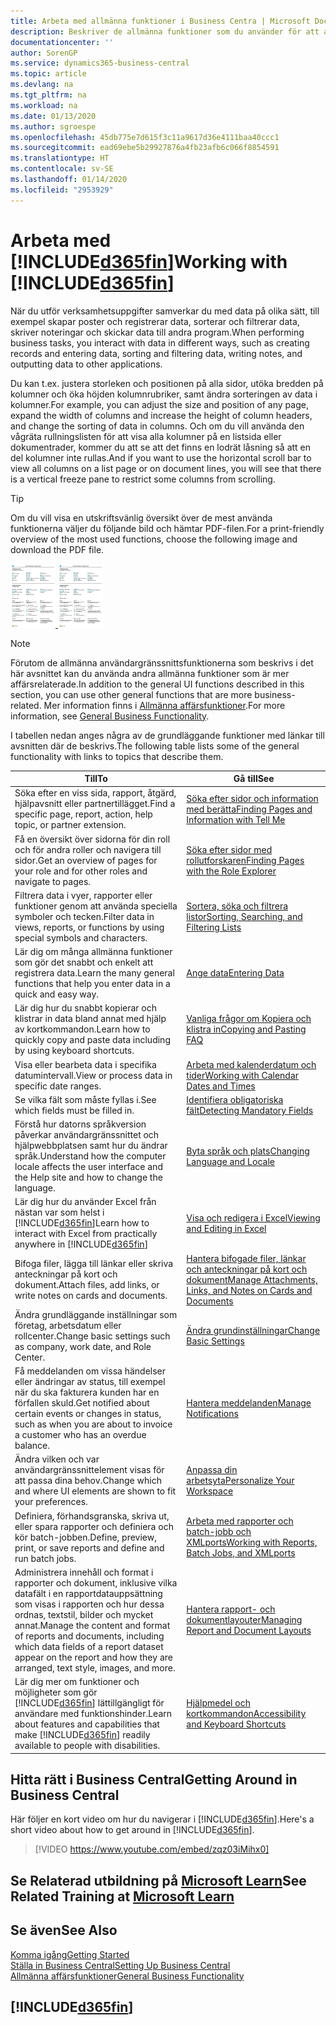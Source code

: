 ```yaml
---
title: Arbeta med allmänna funktioner i Business Centra | Microsoft Docs
description: Beskriver de allmänna funktioner som du använder för att arbeta med data i Business Central, till exempel för att ange värden, sortera data och ändra vyer.
documentationcenter: ''
author: SorenGP
ms.service: dynamics365-business-central
ms.topic: article
ms.devlang: na
ms.tgt_pltfrm: na
ms.workload: na
ms.date: 01/13/2020
ms.author: sgroespe
ms.openlocfilehash: 45db775e7d615f3c11a9617d36e4111baa40ccc1
ms.sourcegitcommit: ead69ebe5b29927876a4fb23afb6c066f8854591
ms.translationtype: HT
ms.contentlocale: sv-SE
ms.lasthandoff: 01/14/2020
ms.locfileid: "2953929"
---
```

# <a name="working-with-included365finincludesd365fin_mdmd"></a><span data-ttu-id="3ae5d-103">Arbeta med [!INCLUDE[d365fin](includes/d365fin_md.md)]</span><span class="sxs-lookup"><span data-stu-id="3ae5d-103">Working with [!INCLUDE[d365fin](includes/d365fin_md.md)]</span></span>
<span data-ttu-id="3ae5d-104">När du utför verksamhetsuppgifter samverkar du med data på olika sätt, till exempel skapar poster och registrerar data, sorterar och filtrerar data, skriver noteringar och skickar data till andra program.</span><span class="sxs-lookup"><span data-stu-id="3ae5d-104">When performing business tasks, you interact with data in different ways, such as creating records and entering data, sorting and filtering data, writing notes, and outputting data to other applications.</span></span>

<span data-ttu-id="3ae5d-105">Du kan t.ex. justera storleken och positionen på alla sidor, utöka bredden på kolumner och öka höjden kolumnrubriker, samt ändra sorteringen av data i kolumner.</span><span class="sxs-lookup"><span data-stu-id="3ae5d-105">For example, you can adjust the size and position of any page, expand the width of columns and increase the height of column headers, and change the sorting of data in columns.</span></span> <span data-ttu-id="3ae5d-106">Och om du vill använda den vågräta rullningslisten för att visa alla kolumner på en listsida eller dokumentrader, kommer du att se att det finns en lodrät låsning så att en del kolumner inte rullas.</span><span class="sxs-lookup"><span data-stu-id="3ae5d-106">And if you want to use the horizontal scroll bar to view all columns on a list page or on document lines, you will see that there is a vertical freeze pane to restrict some columns from scrolling.</span></span>

> [!TIP]
> <span data-ttu-id="3ae5d-107">Om du vill visa en utskriftsvänlig översikt över de mest använda funktionerna väljer du följande bild och hämtar PDF-filen.</span><span class="sxs-lookup"><span data-stu-id="3ae5d-107">For a print-friendly overview of the most used functions, choose the following image and download the PDF file.</span></span>
>
> <span data-ttu-id="3ae5d-108">[ ![](media/cheat_sheet_inline.png) ](media/cheat_sheet.pdf)</span><span class="sxs-lookup"><span data-stu-id="3ae5d-108">[ ![](media/cheat_sheet_inline.png) ](media/cheat_sheet.pdf)</span></span>

> [!NOTE]
> <span data-ttu-id="3ae5d-109">Förutom de allmänna användargränssnittsfunktionerna som beskrivs i det här avsnittet kan du använda andra allmänna funktioner som är mer affärsrelaterade.</span><span class="sxs-lookup"><span data-stu-id="3ae5d-109">In addition to the general UI functions described in this section, you can use other general functions that are more business-related.</span></span> <span data-ttu-id="3ae5d-110">Mer information finns i [Allmänna affärsfunktioner](ui-across-business-areas.md).</span><span class="sxs-lookup"><span data-stu-id="3ae5d-110">For more information, see [General Business Functionality](ui-across-business-areas.md).</span></span>

<span data-ttu-id="3ae5d-111">I tabellen nedan anges några av de grundläggande funktioner med länkar till avsnitten där de beskrivs.</span><span class="sxs-lookup"><span data-stu-id="3ae5d-111">The following table lists some of the general functionality with links to topics that describe them.</span></span>

| <span data-ttu-id="3ae5d-112">Till</span><span class="sxs-lookup"><span data-stu-id="3ae5d-112">To</span></span> | <span data-ttu-id="3ae5d-113">Gå till</span><span class="sxs-lookup"><span data-stu-id="3ae5d-113">See</span></span> |
| --- | --- |
|<span data-ttu-id="3ae5d-114">Söka efter en viss sida, rapport, åtgärd, hjälpavsnitt eller partnertillägget.</span><span class="sxs-lookup"><span data-stu-id="3ae5d-114">Find a specific page, report, action, help topic, or partner extension.</span></span> |[<span data-ttu-id="3ae5d-115">Söka efter sidor och information med berätta</span><span class="sxs-lookup"><span data-stu-id="3ae5d-115">Finding Pages and Information with Tell Me</span></span>](ui-search.md) |
|<span data-ttu-id="3ae5d-116">Få en översikt över sidorna för din roll och för andra roller och navigera till sidor.</span><span class="sxs-lookup"><span data-stu-id="3ae5d-116">Get an overview of pages for your role and for other roles and navigate to pages.</span></span>|[<span data-ttu-id="3ae5d-117">Söka efter sidor med rollutforskaren</span><span class="sxs-lookup"><span data-stu-id="3ae5d-117">Finding Pages with the Role Explorer</span></span>](ui-role-explorer.md)|
| <span data-ttu-id="3ae5d-118">Filtrera data i vyer, rapporter eller funktioner genom att använda speciella symboler och tecken.</span><span class="sxs-lookup"><span data-stu-id="3ae5d-118">Filter data in views, reports, or functions by using special symbols and characters.</span></span> |[<span data-ttu-id="3ae5d-119">Sortera, söka och filtrera listor</span><span class="sxs-lookup"><span data-stu-id="3ae5d-119">Sorting, Searching, and Filtering Lists</span></span>](ui-enter-criteria-filters.md) |
|<span data-ttu-id="3ae5d-120">Lär dig om många allmänna funktioner som gör det snabbt och enkelt att registrera data.</span><span class="sxs-lookup"><span data-stu-id="3ae5d-120">Learn the many general functions that help you enter data in a quick and easy way.</span></span>|[<span data-ttu-id="3ae5d-121">Ange data</span><span class="sxs-lookup"><span data-stu-id="3ae5d-121">Entering Data</span></span>](ui-enter-data.md)|
|<span data-ttu-id="3ae5d-122">Lär dig hur du snabbt kopierar och klistrar in data bland annat med hjälp av kortkommandon.</span><span class="sxs-lookup"><span data-stu-id="3ae5d-122">Learn how to quickly copy and paste data including by using keyboard shortcuts.</span></span>|[<span data-ttu-id="3ae5d-123">Vanliga frågor om Kopiera och klistra in</span><span class="sxs-lookup"><span data-stu-id="3ae5d-123">Copying and Pasting FAQ</span></span>](ui-copy-paste.md)|
| <span data-ttu-id="3ae5d-124">Visa eller bearbeta data i specifika datumintervall.</span><span class="sxs-lookup"><span data-stu-id="3ae5d-124">View or process data in specific date ranges.</span></span> |[<span data-ttu-id="3ae5d-125">Arbeta med kalenderdatum och tider</span><span class="sxs-lookup"><span data-stu-id="3ae5d-125">Working with Calendar Dates and Times</span></span>](ui-enter-date-ranges.md) |
| <span data-ttu-id="3ae5d-126">Se vilka fält som måste fyllas i.</span><span class="sxs-lookup"><span data-stu-id="3ae5d-126">See which fields must be filled in.</span></span> |[<span data-ttu-id="3ae5d-127">Identifiera obligatoriska fält</span><span class="sxs-lookup"><span data-stu-id="3ae5d-127">Detecting Mandatory Fields</span></span>](ui-mandatory-fields.md) |
|<span data-ttu-id="3ae5d-128">Förstå hur datorns språkversion påverkar användargränssnittet och hjälpwebbplatsen samt hur du ändrar språk.</span><span class="sxs-lookup"><span data-stu-id="3ae5d-128">Understand how the computer locale affects the user interface and the Help site and how to change the language.</span></span>|[<span data-ttu-id="3ae5d-129">Byta språk och plats</span><span class="sxs-lookup"><span data-stu-id="3ae5d-129">Changing Language and Locale</span></span>](about-locale-language.md)|
|<span data-ttu-id="3ae5d-130">Lär dig hur du använder Excel från nästan var som helst i [!INCLUDE[d365fin](includes/d365fin_md.md)]</span><span class="sxs-lookup"><span data-stu-id="3ae5d-130">Learn how to interact with Excel from practically anywhere in [!INCLUDE[d365fin](includes/d365fin_md.md)]</span></span>|[<span data-ttu-id="3ae5d-131">Visa och redigera i Excel</span><span class="sxs-lookup"><span data-stu-id="3ae5d-131">Viewing and Editing in Excel</span></span>](across-work-with-excel.md)|
|<span data-ttu-id="3ae5d-132">Bifoga filer, lägga till länkar eller skriva anteckningar på kort och dokument.</span><span class="sxs-lookup"><span data-stu-id="3ae5d-132">Attach files, add links, or write notes on cards and documents.</span></span>|[<span data-ttu-id="3ae5d-133">Hantera bifogade filer, länkar och anteckningar på kort och dokument</span><span class="sxs-lookup"><span data-stu-id="3ae5d-133">Manage Attachments, Links, and Notes on Cards and Documents</span></span>](ui-how-add-link-to-record.md)|
| <span data-ttu-id="3ae5d-134">Ändra grundläggande inställningar som företag, arbetsdatum eller rollcenter.</span><span class="sxs-lookup"><span data-stu-id="3ae5d-134">Change basic settings such as company, work date, and Role Center.</span></span> |[<span data-ttu-id="3ae5d-135">Ändra grundinställningar</span><span class="sxs-lookup"><span data-stu-id="3ae5d-135">Change Basic Settings</span></span>](ui-change-basic-settings.md) |
|<span data-ttu-id="3ae5d-136">Få meddelanden om vissa händelser eller ändringar av status, till exempel när du ska fakturera kunden har en förfallen skuld.</span><span class="sxs-lookup"><span data-stu-id="3ae5d-136">Get notified about certain events or changes in status, such as when you are about to invoice a customer who has an overdue balance.</span></span>|[<span data-ttu-id="3ae5d-137">Hantera meddelanden</span><span class="sxs-lookup"><span data-stu-id="3ae5d-137">Manage Notifications</span></span>](ui-smart-notifications.md)|
| <span data-ttu-id="3ae5d-138">Ändra vilken och var användargränssnittelement visas för att passa dina behov.</span><span class="sxs-lookup"><span data-stu-id="3ae5d-138">Change which and where UI elements are shown to fit your preferences.</span></span>|[<span data-ttu-id="3ae5d-139">Anpassa din arbetsyta</span><span class="sxs-lookup"><span data-stu-id="3ae5d-139">Personalize Your Workspace</span></span>](ui-personalization-user.md) |
|<span data-ttu-id="3ae5d-140">Definiera, förhandsgranska, skriva ut, eller spara rapporter och definiera och kör batch-jobben.</span><span class="sxs-lookup"><span data-stu-id="3ae5d-140">Define, preview, print, or save reports and define and run batch jobs.</span></span>|[<span data-ttu-id="3ae5d-141">Arbeta med rapporter och batch-jobb och XMLports</span><span class="sxs-lookup"><span data-stu-id="3ae5d-141">Working with Reports, Batch Jobs, and XMLports</span></span>](ui-work-report.md)|
| <span data-ttu-id="3ae5d-142">Administrera innehåll och format i rapporter och dokument, inklusive vilka datafält i en rapportdatauppsättning som visas i rapporten och hur dessa ordnas, textstil, bilder och mycket annat.</span><span class="sxs-lookup"><span data-stu-id="3ae5d-142">Manage the content and format of reports and documents, including which data fields of a report dataset appear on the report and how they are arranged, text style, images, and more.</span></span>|[<span data-ttu-id="3ae5d-143">Hantera rapport- och dokumentlayouter</span><span class="sxs-lookup"><span data-stu-id="3ae5d-143">Managing Report and Document Layouts</span></span>](ui-manage-report-layouts.md) |
|<span data-ttu-id="3ae5d-144">Lär dig mer om funktioner och möjligheter som gör [!INCLUDE[d365fin](includes/d365fin_md.md)] lättillgängligt för användare med funktionshinder.</span><span class="sxs-lookup"><span data-stu-id="3ae5d-144">Learn about features and capabilities that make [!INCLUDE[d365fin](includes/d365fin_md.md)] readily available to people with disabilities.</span></span>|[<span data-ttu-id="3ae5d-145">Hjälpmedel och kortkommandon</span><span class="sxs-lookup"><span data-stu-id="3ae5d-145">Accessibility and Keyboard Shortcuts</span></span>](ui-accessibility.md)|

## <a name="getting-around-in-business-central"></a><span data-ttu-id="3ae5d-146">Hitta rätt i Business Central</span><span class="sxs-lookup"><span data-stu-id="3ae5d-146">Getting Around in Business Central</span></span>
<span data-ttu-id="3ae5d-147">Här följer en kort video om hur du navigerar i [!INCLUDE[d365fin](includes/d365fin_md.md)].</span><span class="sxs-lookup"><span data-stu-id="3ae5d-147">Here's a short video about how to get around in [!INCLUDE[d365fin](includes/d365fin_md.md)].</span></span>

> [!VIDEO https://www.youtube.com/embed/zqz03iMihx0]

## <a name="see-related-training-at-microsoft-learnlearnpathswork-pro-data-dynamics-365-business-central"></a><span data-ttu-id="3ae5d-148">Se Relaterad utbildning på [Microsoft Learn](/learn/paths/work-pro-data-dynamics-365-business-central/)</span><span class="sxs-lookup"><span data-stu-id="3ae5d-148">See Related Training at [Microsoft Learn](/learn/paths/work-pro-data-dynamics-365-business-central/)</span></span>

## <a name="see-also"></a><span data-ttu-id="3ae5d-149">Se även</span><span class="sxs-lookup"><span data-stu-id="3ae5d-149">See Also</span></span>
[<span data-ttu-id="3ae5d-150">Komma igång</span><span class="sxs-lookup"><span data-stu-id="3ae5d-150">Getting Started</span></span>](product-get-started.md)  
[<span data-ttu-id="3ae5d-151">Ställa in Business Central</span><span class="sxs-lookup"><span data-stu-id="3ae5d-151">Setting Up Business Central</span></span>](setup.md)  
[<span data-ttu-id="3ae5d-152">Allmänna affärsfunktioner</span><span class="sxs-lookup"><span data-stu-id="3ae5d-152">General Business Functionality</span></span>](ui-across-business-areas.md)  

## [!INCLUDE[d365fin](includes/free_trial_md.md)]
